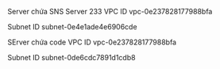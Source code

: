 
Server chứa  SNS Server 233
VPC ID vpc-0e237828177988bfa 
 
Subnet ID
subnet-0e4e1ade4e6906cde 


SErver chứa code
VPC ID vpc-0e237828177988bfa 

Subnet ID
subnet-0de6cdc7891d1cdb8 